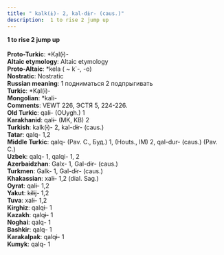 ```yaml
---
title: " kalk(ɨ)- 2, kal-dɨr- (caus.)"
description:  1 to rise 2 jump up
---
```

<p data-pagefind-weight="0.5">
<strong> 1 to rise 2 jump up</strong><br><br>
<strong>Proto-Turkic</strong>:  *Kạl(ɨ)-<br>
<strong>Altaic etymology</strong>:  Altaic etymology<br>
<strong> Proto-Altaic</strong>:  *kela ( ~ k`-, -o)<br>
<strong>Nostratic</strong>:  Nostratic<br>
<strong>Russian meaning</strong>:  1 подниматься 2 подпрыгивать<br>
<strong>Turkic</strong>:  *Kạl(ɨ)-<br>
<strong>Mongolian</strong>:  *kali-<br>
<strong>Comments</strong>:  VEWT 226, ЭСТЯ 5, 224-226.<br>
<strong>Old Turkic</strong>:  qalɨ- (OUygh.) 1<br>
<strong>Karakhanid</strong>:  qalɨ- (MK, KB) 2<br>
<strong>Turkish</strong>:  kalk(ɨ)- 2, kal-dɨr- (caus.)<br>
<strong>Tatar</strong>:  qalq- 1,2<br>
<strong>Middle Turkic</strong>:  qalq- (Pav. C., Буд.) 1, (Houts., IM) 2, qal-dur- (caus.) (Pav. C.)<br>
<strong>Uzbek</strong>:  qalq- 1, qalqi- 1, 2<br>
<strong>Azerbaidzhan</strong>:  Galx- 1, Gal-dɨr- (caus.)<br>
<strong>Turkmen</strong>:  Galk- 1, Gal-dɨr- (caus.)<br>
<strong>Khakassian</strong>:  xalɨ- 1,2 (dial. Sag.)<br>
<strong>Oyrat</strong>:  qalɨ- 1,2<br>
<strong>Yakut</strong>:  kɨlɨj- 1,2<br>
<strong>Tuva</strong>:  xalɨ- 1,2<br>
<strong>Kirghiz</strong>:  qalqɨ- 1<br>
<strong>Kazakh</strong>:  qalqɨ- 1<br>
<strong>Noghai</strong>:  qalq- 1<br>
<strong>Bashkir</strong>:  qalq- 1<br>
<strong>Karakalpak</strong>:  qalqɨ- 1<br>
<strong>Kumyk</strong>:  qalq- 1<br>

</p>
